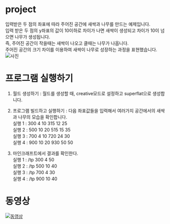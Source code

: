 # project
입력받은 두 점의 좌표에 따라 주어진 공간에 새싹과 나무를 만드는 예제입니다.<br>
입력 받은 두 점의 y좌표의 값이 10이하로 차이가 나면 새싹이 생성되고 차이가 10이 넘으면 나무가 생성됩니다.<br>
즉, 주어진 공간이 작을때는 새싹이 나오고 클때는 나무가 나옵니다.<br>
주어진 공간의 크기 차이를 이용하여 새싹이 나무로 성장하는 과정을 표현했습니다.<br>
![사진](image/screen.png)



# 프로그램 실행하기
1. 월드 생성하기 : 월드를 생성할 때, creative모드로 설정하고 superflat으로 생성합니다.

2. 프로그램 빌드하고 실행하기 : 다음 좌표값들을 입력해서 여러가지 공간에서의 새싹과 나무의 모습을 확인합니다. <br>
  실행 1 : 300 4 10 315 12 25<br>
  실행 2 : 500 10 20 515 15 35<br>
  실행 3 : 700 4 10 720 24 30<br>
  실행 4 : 900 10 20 930 50 50<br>

3. 마인크래프트에서 결과를 확인한다.<br>
실행 1 : /tp 300 4 50<br>
실행 2 : /tp 500 10 40<br>
실행 3 : /tp 700 4 30<br>
실행 4 : /tp 900 10 40<br>

# 동영상
[![동영상](https://img.youtube.com/vi/_iebnIqTjzk&feature/hqdefault.jpg)](https://www.youtube.com/watch?v=_iebnIqTjzk&feature)
